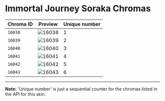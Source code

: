 # Immortal Journey Soraka Chromas

| Chroma ID | Preview | Unique number |
|---|---|---|
| `16038` | ![16038](https://raw.communitydragon.org/latest/plugins/rcp-be-lol-game-data/global/default/v1/champion-chroma-images/16/16038.png) | 1 |
| `16039` | ![16039](https://raw.communitydragon.org/latest/plugins/rcp-be-lol-game-data/global/default/v1/champion-chroma-images/16/16039.png) | 2 |
| `16040` | ![16040](https://raw.communitydragon.org/latest/plugins/rcp-be-lol-game-data/global/default/v1/champion-chroma-images/16/16040.png) | 3 |
| `16041` | ![16041](https://raw.communitydragon.org/latest/plugins/rcp-be-lol-game-data/global/default/v1/champion-chroma-images/16/16041.png) | 4 |
| `16042` | ![16042](https://raw.communitydragon.org/latest/plugins/rcp-be-lol-game-data/global/default/v1/champion-chroma-images/16/16042.png) | 5 |
| `16043` | ![16043](https://raw.communitydragon.org/latest/plugins/rcp-be-lol-game-data/global/default/v1/champion-chroma-images/16/16043.png) | 6 |

---

**Note:** 'Unique number' is just a sequential counter for the chromas listed in the API for this skin.